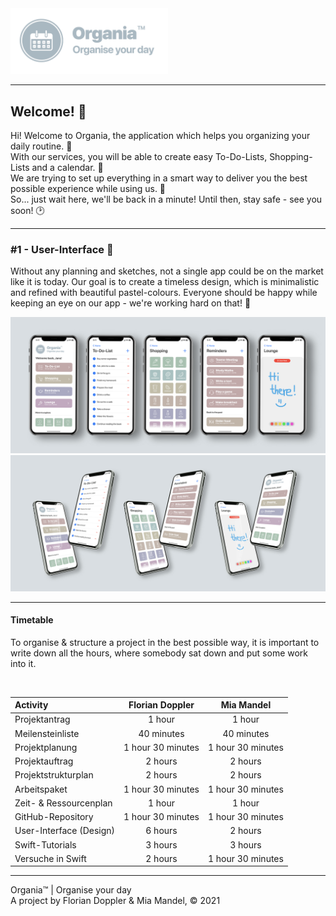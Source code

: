 <img src="https://github.com/floriandoppler/Organia/raw/main/Organise-Your-Day.png" width="50%"/>

---

## Welcome! 👋
Hi! Welcome to Organia, the application which helps you organizing your daily routine. 📝<br>
With our services, you will be able to create easy To-Do-Lists, Shopping-Lists and a calendar. 📆<br>
We are trying to set up everything in a smart way to deliver you the best possible experience while using us. 💯<br>
So... just wait here, we'll be back in a minute! Until then, stay safe - see you soon! 🕑<br>

---

### #1 - User-Interface 📱
Without any planning and sketches, not a single app could be on the market like it is today. Our goal is to create a timeless design, which is minimalistic and refined with beautiful pastel-colours. Everyone should be happy while keeping an eye on our app - we're working hard on that! 🙂

<img src="https://github.com/floriandoppler/Organia/raw/main/All-Screens.jpg"/>
<img src="https://github.com/floriandoppler/Organia/raw/main/Six-Screens.jpg"/>

---

#### Timetable
To organise & structure a project in the best possible way, it is important to write down all the hours, where somebody sat down and put some work into it.

<br>

Activity                 | Florian Doppler    | Mia Mandel
:----------------------- | :----------------: | :--------:
Projektantrag            | 1 hour             | 1 hour
Meilensteinliste         | 40 minutes         | 40 minutes
Projektplanung           | 1 hour 30 minutes  | 1 hour 30 minutes
Projektauftrag           | 2 hours            | 2 hours
Projektstrukturplan      | 2 hours            | 2 hours
Arbeitspaket             | 1 hour 30 minutes  | 1 hour 30 minutes
Zeit- & Ressourcenplan   | 1 hour             | 1 hour
GitHub-Repository        | 1 hour 30 minutes  | 1 hour 30 minutes
User-Interface (Design)  | 6 hours            | 2 hours
Swift-Tutorials          | 3 hours            | 3 hours
Versuche in Swift        | 2 hours            | 1 hour 30 minutes

---

Organia™ | Organise your day<br>
A project by Florian Doppler & Mia Mandel, © 2021